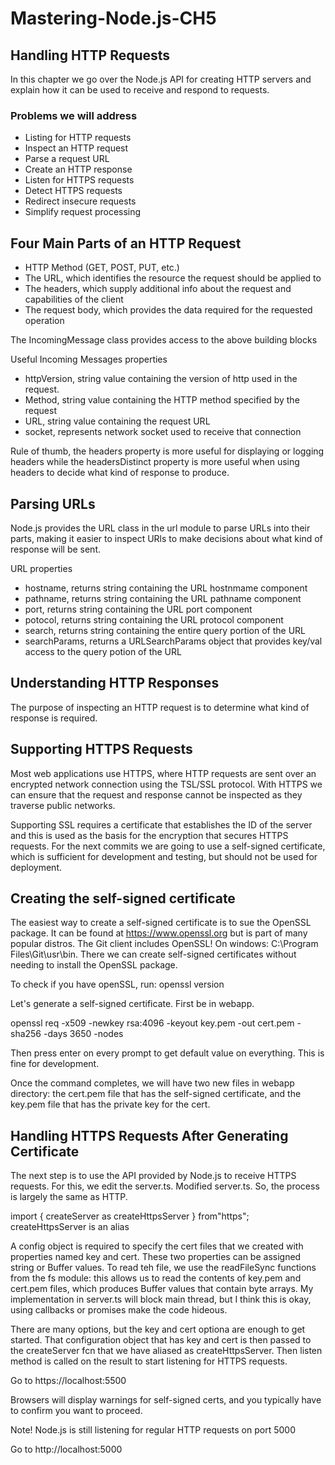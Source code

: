 # Mastering-Node.js-CH5

## Handling HTTP Requests
In this chapter we go over the Node.js API for creating HTTP servers and explain how it can be used to receive and respond to requests.

### Problems we will address
- Listing for HTTP requests
- Inspect an HTTP request
- Parse a request URL
- Create an HTTP response
- Listen for HTTPS requests
- Detect HTTPS requests
- Redirect insecure requests
- Simplify request processing

## Four Main Parts of an HTTP Request
 - HTTP Method (GET, POST, PUT, etc.)
 - The URL, which identifies the resource the request should be applied to
 - The headers, which supply additional info about the request and capabilities of the client
 - The request body, which provides the data required for the requested operation

 The IncomingMessage class provides access to the above building blocks

 Useful Incoming Messages properties
 - httpVersion, string value containing the version of http used in the request.
 - Method, string value containing the HTTP method specified by the request
 - URL, string value containing the request URL
 - socket, represents network socket used to receive that connection

 Rule of thumb, the headers property is more useful for displaying or logging headers while 
 the headersDistinct property is more useful when using headers to decide what kind of response to produce.

## Parsing URLs
Node.js provides the URL class in the url module to parse URLs into their parts, making it easier to inspect URls to make decisions about what kind of response will be sent.

URL properties
 - hostname, returns string containing the URL hostnmame component
 - pathname, returns string containing the URL pathname component
 - port, returns string containing the URL port component
 - potocol, returns string containing the URL protocol component
 - search, returns string containing the entire query portion of the URL
 - searchParams, returns a URLSearchParams object that provides key/val access to the query potion of the URL

## Understanding HTTP Responses
The purpose of inspecting an HTTP request is to determine what kind of response is required.

## Supporting HTTPS Requests
Most web applications use HTTPS, where HTTP requests are sent over an encrypted network connection using the TSL/SSL protocol. With HTTPS we can ensure that the request and response cannot be inspected as they traverse public networks.

Supporting SSL requires a certificate that establishes the ID of the server and this is used as the basis for the encryption that secures HTTPS requests. For the next commits we are going to use a self-signed certificate, which is sufficient for development and testing, but should not be used for deployment.

## Creating the self-signed certificate
The easiest way to create a self-signed certificate is to sue the OpenSSL package. It can be found at https://www.openssl.org but is part of many popular distros. The Git client includes OpenSSL! On windows: C:\Program Files\Git\usr\bin.
There we can create self-signed certificates without needing to install the OpenSSL package.

To check if you have openSSL, run: openssl version

Let's generate a self-signed certificate. First be in webapp.

openssl req -x509 -newkey rsa:4096 -keyout key.pem -out cert.pem -sha256 -days 3650 -nodes

Then press enter on every prompt to get default value on everything. This is fine for development.

Once the command completes, we will have two new files in webapp directory: the cert.pem file that has the self-signed certificate, and the key.pem file that has the private key for the cert.

## Handling HTTPS Requests After Generating Certificate
The next step is to use the API provided by Node.js to receive HTTPS requests. For this, we edit the server.ts. Modified server.ts. So, the process is largely the same as HTTP.

import { createServer as createHttpsServer } from"https";
createHttpsServer is an alias

A config object is required to specify the cert files that we created with properties named key and cert. These two properties can be assigned string or Buffer values. To read teh file, we use the readFileSync functions from the fs module: this allows us to read the contents of key.pem and cert.pem files, which produces Buffer values that contain byte arrays. My implementation in server.ts will block main thread, but I think this is okay, using callbacks or promises make the code hideous.

There are many options, but the key and cert optiona are enough to get started. That configuration object that has key and cert is then passed to the createServer fcn that we have aliased as createHttpsServer. Then listen method is called on the result to start listening for HTTPS requests.

Go to https://localhost:5500

Browsers will display warnings for self-signed certs, and you typically have to confirm you want to proceed.

Note! Node.js is still listening for regular HTTP requests on port 5000

Go to http://localhost:5000